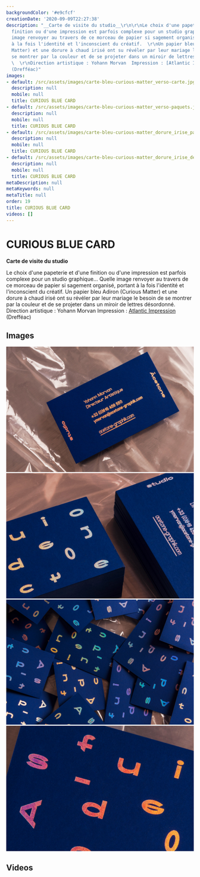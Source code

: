 ```yaml
---
backgroundColor: '#e9cfcf'
creationDate: '2020-09-09T22:27:38'
description: "__Carte de visite du studio__\r\n\r\nLe choix d'une papeterie et d'une
  finition ou d'une impression est parfois complexe pour un studio graphique...  \r\nQuelle
  image renvoyer au travers de ce morceau de papier si sagement organisé, portant
  à la fois l'identité et l'inconscient du créatif.  \r\nUn papier bleu Adiron (Curious
  Matter) et une dorure à chaud irisé ont su révéler par leur mariage le besoin de
  se montrer par la couleur et de se projeter dans un miroir de lettres désordonné.
  \  \r\nDirection artistique : Yohann Morvan  Impression : [Atlantic Impression](http://www.atlantic-impression.fr/)
  (Drefféac)"
images:
- default: /src/assets/images/carte-bleu-curious-matter_verso-carte.jpg
  description: null
  mobile: null
  title: CURIOUS BLUE CARD
- default: /src/assets/images/carte-bleu-curious-matter_verso-paquets.jpg
  description: null
  mobile: null
  title: CURIOUS BLUE CARD
- default: /src/assets/images/carte-bleu-curious-matter_dorure_irise_patchwork.jpg
  description: null
  mobile: null
  title: CURIOUS BLUE CARD
- default: /src/assets/images/carte-bleu-curious-matter_dorure_irise_detail-typographie.jpg
  description: null
  mobile: null
  title: CURIOUS BLUE CARD
metaDescription: null
metaKeywords: null
metaTitle: null
order: 19
title: CURIOUS BLUE CARD
videos: []
---
```


# CURIOUS BLUE CARD

__Carte de visite du studio__

Le choix d'une papeterie et d'une finition ou d'une impression est parfois complexe pour un studio graphique...
Quelle image renvoyer au travers de ce morceau de papier si sagement organisé, portant à la fois l'identité et l'inconscient du créatif.
Un papier bleu Adiron (Curious Matter) et une dorure à chaud irisé ont su révéler par leur mariage le besoin de se montrer par la couleur et de se projeter dans un miroir de lettres désordonné.
Direction artistique : Yohann Morvan  Impression : [Atlantic Impression](http://www.atlantic-impression.fr/) (Drefféac)

## Images

![CURIOUS BLUE CARD](/src/assets/images/carte-bleu-curious-matter_verso-carte.jpg)
![CURIOUS BLUE CARD](/src/assets/images/carte-bleu-curious-matter_verso-paquets.jpg)
![CURIOUS BLUE CARD](/src/assets/images/carte-bleu-curious-matter_dorure_irise_patchwork.jpg)
![CURIOUS BLUE CARD](/src/assets/images/carte-bleu-curious-matter_dorure_irise_detail-typographie.jpg)

## Videos

